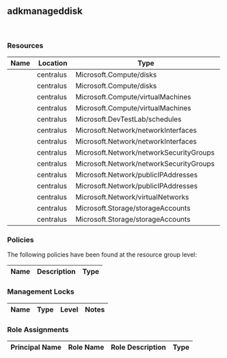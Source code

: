 
## adkmanageddisk 
 
### Resources


| Name | Location | Type |
| --- | --- | --- |
|   | centralus  | Microsoft.Compute/disks  |
|   | centralus  | Microsoft.Compute/disks  |
|   | centralus  | Microsoft.Compute/virtualMachines  |
|   | centralus  | Microsoft.Compute/virtualMachines  |
|   | centralus  | Microsoft.DevTestLab/schedules  |
|   | centralus  | Microsoft.Network/networkInterfaces  |
|   | centralus  | Microsoft.Network/networkInterfaces  |
|   | centralus  | Microsoft.Network/networkSecurityGroups  |
|   | centralus  | Microsoft.Network/networkSecurityGroups  |
|   | centralus  | Microsoft.Network/publicIPAddresses  |
|   | centralus  | Microsoft.Network/publicIPAddresses  |
|   | centralus  | Microsoft.Network/virtualNetworks  |
|   | centralus  | Microsoft.Storage/storageAccounts  |
|   | centralus  | Microsoft.Storage/storageAccounts  |

### Policies
The following policies have been found at the resource group level: 

| Name | Description | Type |
| --- | --- | --- |

### Management Locks


| Name | Type | Level | Notes |
| --- | --- | --- | --- |

### Role Assignments


| Principal Name | Role Name | Role Description | Type |
| --- | --- | --- | --- |

